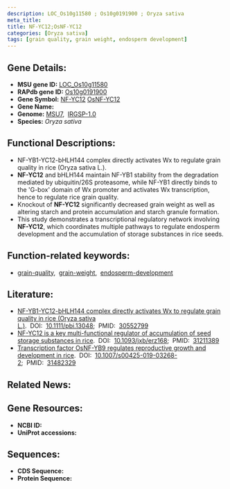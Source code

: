 ```yaml
---
description: LOC_Os10g11580 ; Os10g0191900 ; Oryza sativa
meta_title:
title: NF-YC12;OsNF-YC12
categories: [Oryza sativa]
tags: [grain quality, grain weight, endosperm development]
---
```


## Gene Details:
- **MSU gene ID:** [LOC_Os10g11580](http://rice.uga.edu/cgi-bin/ORF_infopage.cgi?orf=LOC_Os10g11580)  
- **RAPdb gene ID:** [Os10g0191900](https://rapdb.dna.affrc.go.jp/locus/?name=Os10g0191900)  
- **Gene Symbol:** <u>NF-YC12</u>&nbsp;<u>OsNF-YC12</u>
- **Gene Name:**
- **Genome:**  [MSU7](http://rice.uga.edu/),&nbsp;&nbsp;[IRGSP-1.0](https://rapdb.dna.affrc.go.jp/download/irgsp1.html)
- **Species:** *Oryza sativa*

## Functional Descriptions:
   - NF-YB1-YC12-bHLH144 complex directly activates Wx to regulate grain quality in rice (Oryza sativa L.).
   - **NF-YC12** and bHLH144 maintain NF-YB1 stability from the degradation mediated by ubiquitin/26S proteasome, while NF-YB1 directly binds to the 'G-box' domain of Wx promoter and activates Wx transcription, hence to regulate rice grain quality.
   - Knockout of **NF-YC12** significantly decreased grain weight as well as altering starch and protein accumulation and starch granule formation.
   - This study demonstrates a transcriptional regulatory network involving **NF-YC12**, which coordinates multiple pathways to regulate endosperm development and the accumulation of storage substances in rice seeds.

## Function-related keywords:
   - [grain-quality](/tags/grain-quality/),&nbsp;&nbsp;[grain-weight](/tags/grain-weight/),&nbsp;&nbsp;[endosperm-development](/tags/endosperm-development/)

## Literature:
   - [NF-YB1-YC12-bHLH144 complex directly activates Wx to regulate grain quality in rice (Oryza sativa L.)](https://www.doi.org/10.1111/pbi.13048).&nbsp;&nbsp;DOI:&nbsp;&nbsp;[10.1111/pbi.13048](https://www.doi.org/10.1111/pbi.13048);&nbsp;&nbsp;PMID:&nbsp;&nbsp;[30552799](https://pubmed.ncbi.nlm.nih.gov/30552799/)
   - [NF-YC12 is a key multi-functional regulator of accumulation of seed storage substances in rice](https://www.doi.org/10.1093/jxb/erz168).&nbsp;&nbsp;DOI:&nbsp;&nbsp;[10.1093/jxb/erz168](https://www.doi.org/10.1093/jxb/erz168);&nbsp;&nbsp;PMID:&nbsp;&nbsp;[31211389](https://pubmed.ncbi.nlm.nih.gov/31211389/)
   - [Transcription factor OsNF-YB9 regulates reproductive growth and development in rice](https://www.doi.org/10.1007/s00425-019-03268-2).&nbsp;&nbsp;DOI:&nbsp;&nbsp;[10.1007/s00425-019-03268-2](https://www.doi.org/10.1007/s00425-019-03268-2);&nbsp;&nbsp;PMID:&nbsp;&nbsp;[31482329](https://pubmed.ncbi.nlm.nih.gov/31482329/)

## Related News:

## Gene Resources:
- **NCBI ID:**  []()
- **UniProt accessions:** [](https://www.uniprot.org/uniprotkb//entry)

## Sequences:
- **CDS Sequence:**
- **Protein Sequence:**
